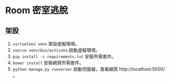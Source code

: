 # Room 密室逃脫
## 架設

1. `virtualenv venv` 架設虛擬環境。
1. `source venv/bin/activate` 啟動虛擬環境。
1. `pip install -r requirements.txt` 安裝所需套件。
1. `bower install` 安裝網頁所需套件。
1. `python manage.py runserver` 啟動伺服器，查看網頁 http://localhost:5000/ 。